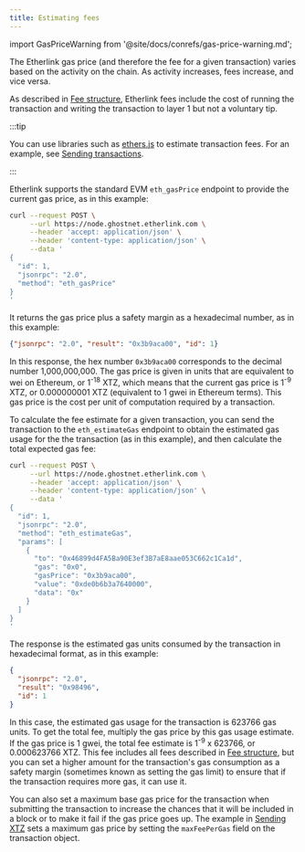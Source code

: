 ```yaml
---
title: Estimating fees
---
```


import GasPriceWarning from '@site/docs/conrefs/gas-price-warning.md';

The Etherlink gas price (and therefore the fee for a given transaction) varies based on the activity on the chain.
As activity increases, fees increase, and vice versa.

As described in [Fee structure](/network/fees), Etherlink fees include the cost of running the transaction and writing the transaction to layer 1 but not a voluntary tip.

:::tip

You can use libraries such as [ethers.js](https://docs.ethers.org/v6/) to estimate transaction fees.
For an example, see [Sending transactions](/building-on-etherlink/transactions).

:::

Etherlink supports the standard EVM `eth_gasPrice` endpoint to provide the current gas price, as in this example:

```bash
curl --request POST \
     --url https://node.ghostnet.etherlink.com \
     --header 'accept: application/json' \
     --header 'content-type: application/json' \
     --data '
{
  "id": 1,
  "jsonrpc": "2.0",
  "method": "eth_gasPrice"
}
'
```

It returns the gas price plus a safety margin as a hexadecimal number, as in this example:

```json
{"jsonrpc": "2.0", "result": "0x3b9aca00", "id": 1}
```

In this response, the hex number `0x3b9aca00` corresponds to the decimal number 1,000,000,000.
The gas price is given in units that are equivalent to wei on Ethereum, or 1<sup>-18</sup> XTZ, which means that the current gas price is 1<sup>-9</sup> XTZ, or 0.000000001 XTZ (equivalent to 1 gwei in Ethereum terms).
This gas price is the cost per unit of computation required by a transaction.

<GasPriceWarning />

To calculate the fee estimate for a given transaction, you can send the transaction to the `eth_estimateGas` endpoint to obtain the estimated gas usage for the the transaction (as in this example), and then calculate the total expected gas fee:

```bash
curl --request POST \
     --url https://node.ghostnet.etherlink.com \
     --header 'accept: application/json' \
     --header 'content-type: application/json' \
     --data '
{
  "id": 1,
  "jsonrpc": "2.0",
  "method": "eth_estimateGas",
  "params": [
    {
      "to": "0x46899d4FA5Ba90E3ef3B7aE8aae053C662c1Ca1d",
      "gas": "0x0",
      "gasPrice": "0x3b9aca00",
      "value": "0xde0b6b3a7640000",
      "data": "0x"
    }
  ]
}
'
```

The response is the estimated gas units consumed by the transaction in hexadecimal format, as in this example:

```json
{
  "jsonrpc": "2.0",
  "result": "0x98496",
  "id": 1
}
```

In this case, the estimated gas usage for the transaction is 623766 gas units.
To get the total fee, multiply the gas price by this gas usage estimate.
If the gas price is 1 gwei, the total fee estimate is 1<sup>-9</sup> x 623766, or 0.000623766 XTZ.
This fee includes all fees described in [Fee structure](/network/fees), but you can set a higher amount for the transaction's gas consumption as a safety margin (sometimes known as setting the gas limit) to ensure that if the transaction requires more gas, it can use it.

You can also set a maximum base gas price for the transaction when submitting the transaction to increase the chances that it will be included in a block or to make it fail if the gas price goes up.
The example in [Sending XTZ](/building-on-etherlink/transactions#sending-xtz) sets a maximum gas price by setting the `maxFeePerGas` field on the transaction object.
